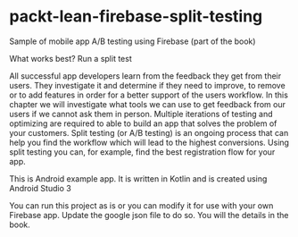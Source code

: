# packt-lean-firebase-split-testing

Sample of mobile app A/B testing using Firebase (part of the book)

What works best? Run a split test

All successful app developers learn from the feedback they get from their users. They  investigate it and determine if they need to improve, to remove or to add features in order for a better support of the users workflow. In this chapter we will investigate what tools we can use to get feedback from our users if we cannot ask them in person. Multiple iterations of testing and optimizing are required to able to build an app that solves the problem of your customers. Split testing (or A/B testing) is an ongoing process that can help you find the workflow which will lead to the highest conversions. Using split testing you can, for example, find the best registration flow for your app.

This is Android example app. It is written in Kotlin and is created using Android Studio 3

You can run this project as is or you can modify it for use with your own Firebase app. Update the google json file to do so. You will the details in the book.





